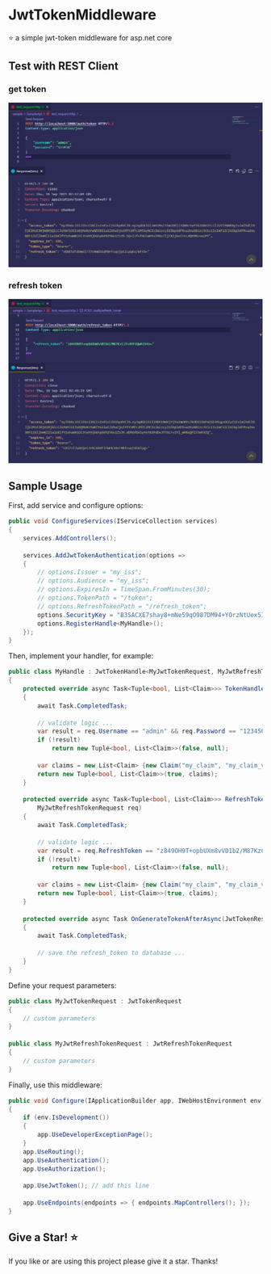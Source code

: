 # JwtTokenMiddleware

:star: a simple jwt-token middleware for asp.net core



## Test with REST Client

### get token

![image-20210915220315749](docs/image-20210915220315749.png)

### refresh token

![image-20210915220430975](docs/image-20210915220430975.png)



## Sample Usage

First, add service and configure options:

```c#
public void ConfigureServices(IServiceCollection services)
{
    services.AddControllers();
    
    services.AddJwtTokenAuthentication(options =>
    {
        // options.Issuer = "my_iss";
        // options.Audience = "my_iss";
        // options.ExpiresIn = TimeSpan.FromMinutes(30);
        // options.TokenPath = "/token";
        // options.RefreshTokenPath = "/refresh_token";
        options.SecurityKey = "B3SACXE7shay8+mNe59qO987DM94+YOrzNtUex5I2UI=";
        options.RegisterHandle<MyHandle>();
    });
}
```

Then, implement your handler, for example:

```c#
public class MyHandle : JwtTokenHandle<MyJwtTokenRequest, MyJwtRefreshTokenRequest>
{
    protected override async Task<Tuple<bool, List<Claim>>> TokenHandleValidateAsync(MyJwtTokenRequest req)
    {
        await Task.CompletedTask;
        
        // validate logic ...
        var result = req.Username == "admin" && req.Password == "123456";
        if (!result)
            return new Tuple<bool, List<Claim>>(false, null);
        
        var claims = new List<Claim> {new Claim("my_claim", "my_claim_value")};
        return new Tuple<bool, List<Claim>>(true, claims);
    }
    
    protected override async Task<Tuple<bool, List<Claim>>> RefreshTokenHandleValidateAsync(
        MyJwtRefreshTokenRequest req)
    {
        await Task.CompletedTask;
        
        // validate logic ...
        var result = req.RefreshToken == "z849OH9T+opbUXm8vVD1b2/M87KzClfv4YFEQwhZAYo=";
        if (!result)
            return new Tuple<bool, List<Claim>>(false, null);
        
        var claims = new List<Claim> {new Claim("my_claim", "my_claim_value")};
        return new Tuple<bool, List<Claim>>(true, claims);
    }
    
    protected override async Task OnGenerateTokenAfterAsync(JwtTokenResponse jwtTokenResponse)
    {
        await Task.CompletedTask;
        
        // save the refresh_token to database ...
    }
}
```

Define your request parameters:

```c#
public class MyJwtTokenRequest : JwtTokenRequest
{
    // custom parameters
}

public class MyJwtRefreshTokenRequest : JwtRefreshTokenRequest
{
    // custom parameters
}
```

Finally, use this middleware:

```c#
public void Configure(IApplicationBuilder app, IWebHostEnvironment env)
{
    if (env.IsDevelopment())
    {
        app.UseDeveloperExceptionPage();
    }
    app.UseRouting();
    app.UseAuthentication();
    app.UseAuthorization();
    
    app.UseJwtToken(); // add this line
    
    app.UseEndpoints(endpoints => { endpoints.MapControllers(); });
}
```



## Give a Star! :star:

If you like or are using this project please give it a star. Thanks!

